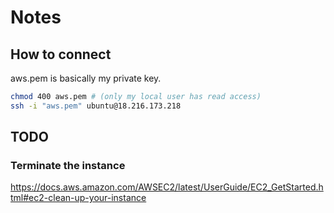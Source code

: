 # Notes

## How to connect

aws.pem is basically my private key.

```bash
chmod 400 aws.pem # (only my local user has read access)
ssh -i "aws.pem" ubuntu@18.216.173.218
```

## TODO

### Terminate the instance

https://docs.aws.amazon.com/AWSEC2/latest/UserGuide/EC2_GetStarted.html#ec2-clean-up-your-instance

